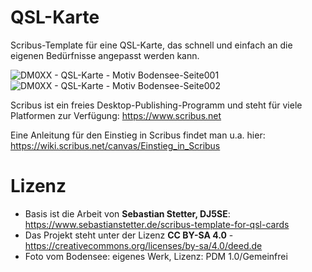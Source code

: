 # QSL-Karte
Scribus-Template für eine QSL-Karte, das schnell und einfach an die eigenen Bedürfnisse angepasst werden kann. 

![DM0XX - QSL-Karte - Motiv Bodensee-Seite001](https://github.com/user-attachments/assets/691cc55f-f173-4402-8809-ff7a21799ffe)
![DM0XX - QSL-Karte - Motiv Bodensee-Seite002](https://github.com/user-attachments/assets/63c8b850-e513-4a66-a22d-aa708e10123d)

Scribus ist ein freies Desktop-Publishing-Programm und steht für viele Platformen zur Verfügung: https://www.scribus.net

Eine Anleitung für den Einstieg in Scribus findet man u.a. hier: https://wiki.scribus.net/canvas/Einstieg_in_Scribus

# Lizenz
- Basis ist die Arbeit von **Sebastian Stetter, DJ5SE**: https://www.sebastianstetter.de/scribus-template-for-qsl-cards
- Das Projekt steht unter der Lizenz **CC BY-SA 4.0** - https://creativecommons.org/licenses/by-sa/4.0/deed.de
- Foto vom Bodensee: eigenes Werk, Lizenz: PDM 1.0/Gemeinfrei
